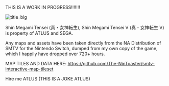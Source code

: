 THIS IS A WORK IN PROGRESS!!!!!!!


![title_big](https://github.com/The-NinToaster/smtv-interactive-map/assets/31828869/fdd442d9-8ba0-4feb-aca1-3f87859509cd)


Shin Megami Tensei (真・女神転生), Shin Megami Tensei V (真・女神転生 V) is property of ATLUS and SEGA.

Any maps and assets have been taken directly from the NA Distribution of SMTV for the Nintendo Switch, dumped from my own copy of the game, which I happily have dropped over 720+ hours.

MAP TILES AND DATA HERE: https://github.com/The-NinToaster/smtv-interactive-map-tileset

Hire me ATLUS (THIS IS A JOKE ATLUS)
